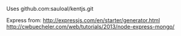 Uses github.com:sauloal/kentjs.git

Express from: 
    http://expressjs.com/en/starter/generator.html
    http://cwbuecheler.com/web/tutorials/2013/node-express-mongo/

